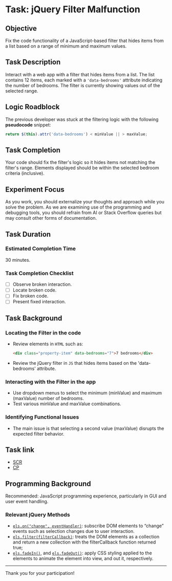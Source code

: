 # Task: jQuery Filter Malfunction

## Objective
Fix the code functionality of a JavaScript-based filter that hides items from a list based on a range of minimum and maximum values.

## Task Description
Interact with a web app with a filter that hides items from a list. The list contains 12 items, each marked with a `'data-bedrooms'` attribute indicating the number of bedrooms. The filter is currently showing values out of the selected range.

## Logic Roadblock
The previous developer was stuck at the filtering logic with the following **pseudocode** snippet:
```javascript
return $(this).attr('data-bedrooms') < minValue || > maxValue;
```
## Task Completion
Your code should fix the filter's logic so it hides items not matching the filter's range. Elements displayed should be within the selected bedroom criteria (inclusive).

## Experiment Focus
As you work, you should externalize your thoughts and approach while you solve the problem. As we are examining use of the programming and debugging tools, you should refrain from AI or Stack Overflow queries but may consult other forms of documentation.

## Task Duration

### Estimated Completion Time
30 minutes.

### Task Completion Checklist
- [ ] Observe broken interaction.
- [ ] Locate broken code.
- [ ] Fix broken code.
- [ ] Present fixed interaction.

## Task Background

### Locating the Filter in the code
- Review elements in `HTML` such as:
  ```html
  <div class="property-item" data-bedrooms="7">7 bedrooms</div>
  ```
- Review the jQuery filter in `JS` that hides items based on the 'data-bedrooms' attribute.

### Interacting with the Filter in the app
- Use dropdown menus to select the minimum (minValue) and maximum (maxValue) number of bedrooms.
- Test various minValue and maxValue combinations.

### Identifying Functional Issues
- The main issue is that selecting a second value (maxValue) disrupts the expected filter behavior.

## Task link
- [SCR](https://seecode.run/#:-Nrvu4C30oon3ynQrHH0)
- [CP](https://codepen.io/luminaxster/pen/rNRYzvq)


## Programming Background
Recommended: JavaScript programming experience, particularly in GUI and user event handling.

### Relevant jQuery Methods
- [`els.on("change", eventHandler)`](https://api.jquery.com/change/): subscribe DOM elements to “change” events such as selection changes due to user interaction. 
-	[`els.filter(filterCallback)`](https://api.jquery.com/filter/#filter-function): treats the DOM elements as a collection and return a new collection with the filterCallback function returned true;
-	[`els.fadeIn()`](https://api.jquery.com/fadeIn/#fadeIn-duration-complete), and [`els.fadeOut()`](https://api.jquery.com/fadeOut/#fadeOut-duration-complete): apply CSS styling applied to the elements to animate the element into view, and out it, respectively.

---

Thank you for your participation!
